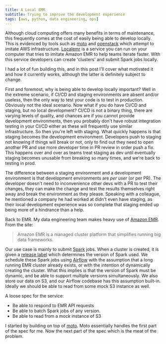 ```yaml
---
title: A Local EMR
subtitle: Trying to improve the development experience
tags: [aws, python, data engineering, ops]
---
```


Although cloud computing offers many benefits in terms of maintenance, this 
frequently comes at the cost of easily being able to develop locally. This is 
evidenced by tools such as [moto][1] and [openstack][2] which attempt to imitate 
AWS infrastructure. [Localemr](https://github.com/davlum/localemr) is a service 
you can run on your computer that tries to imitate Amazon EMR to help teams 
iterate faster. With this service developers can create 'clusters' and submit Spark 
jobs locally.

I had a lot of fun building this, and in this post I'll cover what motivated it
and how it currently works, although the latter is definitely subject to change.

First and foremost, why is being able to develop locally important? Well in the
extreme scenario, if CI/CD and staging environments are absent and/or useless, 
then the only way to test your code is to test in production. Obviously not 
the ideal scenario. Now what if you do have CI/CD and staging, but no local 
development? CI/CD is not a binary thing, there are varying levels of quality, 
and chances are if you cannot provide development environments, then you probably 
don't have robust integration testing in your CI/CD either as these will frequently
use similar infrastructure. So then you're left with staging. What quickly happens is
that staging becomes the development environment. Developers push to staging not knowing
if things will break or not, only to find out they need to open another PR and use more 
developer time in PR review in order push a fix. This happens over and over as teams
treat staging as dev until eventually staging becomes unusable from breaking so many times,
and we're back to testing in prod. 

The difference between a staging environment and a development environment is that 
development environments are _per user_ (or per PR). The developer doesn't need to inconvenience other
devs with a PR to test their changes, they can make the change and test the results themselves
right away and break the environment as they please. Speaking with a colleague, he mentioned 
a company he had worked at didn't even have staging, as their local development experience was
so complete that staging ended up being more of a hindrance than a help.

Back to EMR. My data engineering team makes heavy use of [Amazon EMR][3]. From the site:

> Amazon EMR is a managed cluster platform that simplifies running big data frameworks.


Our use case is mainly to submit [Spark][6] jobs. When a cluster is created, it is
given a [release label][5] which determines the version of Spark used. We schedule
these Spark jobs using [Airflow][4] with the assumption that a long running EMR cluster
already exists, or with the intention of dynamically creating the cluster. What
this implies is that the version of Spark must be dynamic, and be able to
support multiple versions simultaneously. We also store our data on S3, and our Airflow
codebase has this assumption built-in. Ideally we should be able to read from some mock
S3 instance as well.

A loose spec for the service:

* Be able to respond to EMR API requests
* Be able to batch Spark jobs of any version.
* Be able to read from a mock instance of S3

I started by building on top of [moto][1]. Moto essentially handles the first part of the spec for me.
Now the next part of the spec which is the meat of the problem. 







[1]: <https://github.com/spulec/moto>
[2]: <https://github.com/localstack/localstack>
[3]: <https://docs.aws.amazon.com/emr/latest/ManagementGuide/emr-what-is-emr.html>
[4]: <https://airflow.apache.org/>
[5]: <https://docs.aws.amazon.com/emr/latest/ReleaseGuide/emr-release-components.html>
[6]: <https://spark.apache.org/>
